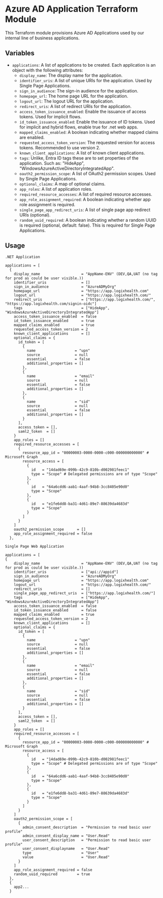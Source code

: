 # Azure AD Application Terraform Module

This Terraform module provisions Azure AD Applications used by our internal line of business applications.

## Variables

- `applications`: A list of applications to be created. Each application is an object with the following attributes:
  - `display_name`: The display name for the application.
  - `identifier_uris`: A list of unique URIs for the application. Used by Single Page Applications.
  - `sign_in_audience`: The sign-in audience for the application.
  - `homepage_url`: The home page URL for the application.
  - `logout_url`: The logout URL for the application.
  - `redirect_uris`: A list of redirect URIs for the application.
  - `access_token_issuance_enabled`: Enable the issuance of access tokens. Used for implicit flows.
  - `id_token_issuance_enabled`: Enable the issuance of ID tokens. Used for implicit and hybrid flows, enable true for .net web apps.
  - `mapped_claims_enabled`: A boolean indicating whether mapped claims are enabled.
  - `requested_access_token_version`: The requested version for access tokens. Recommended to use version 2.
  - `known_client_applications`: A list of known client applications.
  - `tags`: Unlike, Entra ID tags these are to set properties of the application. Such as: "HideApp", "WindowsAzureActiveDirectoryIntegratedApp".
  - `oauth2_permission_scope`: A list of OAuth2 permission scopes. Used by Single Page Applications.
  - `optional_claims`: A map of optional claims.
  - `app_roles`: A list of application roles.
  - `required_resource_accesses`: A list of required resource accesses.
  - `app_role_assignment_required`: A boolean indicating whether app role assignment is required.
  - `single_page_app_redirect_uris`: A list of single page app redirect URIs (optional).
  - `random_uuid_required`: A boolean indicating whether a random UUID is required (optional, default: false). This is required for Single Page Applications.

## Usage

`.NET Application`

```
applications = [
  {
    display_name                   = "AppName-ENV" (DEV,QA,UAT (no tag for prod as could be user visible.))
    identifier_uris                = []
    sign_in_audience               = "AzureADMyOrg"
    homepage_url                   = "https://app.logixhealth.com"
    logout_url                     = "https://app.logixhealth.com/"
    redirect_uris                  = ["https://app.logixhealth.com/", "https://app.logixhealth.com/signin-oidc"]
    tags                           = ["HideApp", "WindowsAzureActiveDirectoryIntegratedApp"]
    access_token_issuance_enabled  = false
    id_token_issuance_enabled      = true
    mapped_claims_enabled          = true
    requested_access_token_version = 2
    known_client_applications      = []
    optional_claims = {
      id_token = [
        {
          name                  = "upn"
          source                = null
          essential             = false
          additional_properties = []
        },
        {
          name                  = "email"
          source                = null
          essential             = false
          additional_properties = []
        },
        {
          name                  = "sid"
          source                = null
          essential             = false
          additional_properties = []
        }
      ],
      access_token = [],
      saml2_token  = []
    }
    app_roles = []
    required_resource_accesses = [
      {
        resource_app_id = "00000003-0000-0000-c000-000000000000" # Microsoft Graph
        resource_access = [
          {
            id   = "14dad69e-099b-42c9-810b-d002981feec1"
            type = "Scope" # Delegated permissions are of type "Scope"
          },
          {
            id   = "64a6cdd6-aab1-4aaf-94b8-3cc8405e90d0"
            type = "Scope"
          },
          {
            id   = "e1fe6dd8-ba31-4d61-89e7-88639da4683d"
            type = "Scope"
          }
        ]
      }
    ]
    oauth2_permission_scope      = []
    app_role_assignment_required = false
  },

```

`Single Page Web Application`

```
applications = [
{
    display_name                   = "AppName-ENV" (DEV,QA,UAT (no tag for prod as could be user visible.))
    identifier_uris                = ["api://appid"]
    sign_in_audience               = "AzureADMyOrg"
    homepage_url                   = "https://app.logixhealth.com"
    logout_url                     = "https://app.logixhealth.com/"
    redirect_uris                  = []
    single_page_app_redirect_uris  = ["https://app.logixhealth.com/"]
    tags                           = ["HideApp", "WindowsAzureActiveDirectoryIntegratedApp"]
    access_token_issuance_enabled  = false
    id_token_issuance_enabled      = false
    mapped_claims_enabled          = true
    requested_access_token_version = 2
    known_client_applications      = []
    optional_claims = {
      id_token = [
        {
          name                  = "upn"
          source                = null
          essential             = false
          additional_properties = []
        },
        {
          name                  = "email"
          source                = null
          essential             = false
          additional_properties = []
        },
        {
          name                  = "sid"
          source                = null
          essential             = false
          additional_properties = []
        }
      ],
      access_token = [],
      saml2_token  = []
    }
    app_roles = []
    required_resource_accesses = [
      {
        resource_app_id = "00000003-0000-0000-c000-000000000000" # Microsoft Graph
        resource_access = [
          {
            id   = "14dad69e-099b-42c9-810b-d002981feec1"
            type = "Scope" # Delegated permissions are of type "Scope"
          },
          {
            id   = "64a6cdd6-aab1-4aaf-94b8-3cc8405e90d0"
            type = "Scope"
          },
          {
            id   = "e1fe6dd8-ba31-4d61-89e7-88639da4683d"
            type = "Scope"
          }
        ]
      }
    ]
    oauth2_permission_scope = [
      {
        admin_consent_description  = "Permission to read basic user profile"
        admin_consent_display_name = "User.Read"
        user_consent_description   = "Permission to read basic user profile"
        user_consent_displayname   = "User.Read"
        type                       = "User"
        value                      = "User.Read"
      }
    ]
    app_role_assignment_required = false
    random_uuid_required         = true
  },
  {
    app2...
  }
```
